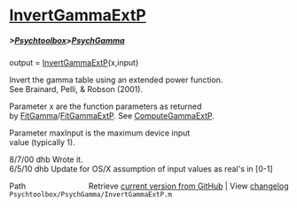 # [InvertGammaExtP](InvertGammaExtP)
##### >[Psychtoolbox](Psychtoolbox)>[PsychGamma](PsychGamma)

output = [InvertGammaExtP](InvertGammaExtP)(x,input)  
  
Invert the gamma table using an extended power function.  
See Brainard, Pelli, & Robson (2001).  
  
Parameter x are the function parameters as returned  
by [FitGamma](FitGamma)/[FitGammaExtP](FitGammaExtP).  See [ComputeGammaExtP](ComputeGammaExtP).  
  
Parameter maxInput is the maximum device input  
value (typically 1).  
  
8/7/00   dhb      Wrote it.  
6/5/10   dhb      Update for OS/X assumption of input values as real's in [0-1]  




<div class="code_header" style="text-align:right;">
  <span style="float:left;">Path&nbsp;&nbsp;</span> <span class="counter">Retrieve <a href=
  "https://raw.github.com/Psychtoolbox-3/Psychtoolbox-3/beta/Psychtoolbox/PsychGamma/InvertGammaExtP.m">current version from GitHub</a> | View <a href=
  "https://github.com/Psychtoolbox-3/Psychtoolbox-3/commits/beta/Psychtoolbox/PsychGamma/InvertGammaExtP.m">changelog</a></span>
</div>
<div class="code">
  <code>Psychtoolbox/PsychGamma/InvertGammaExtP.m</code>
</div>

